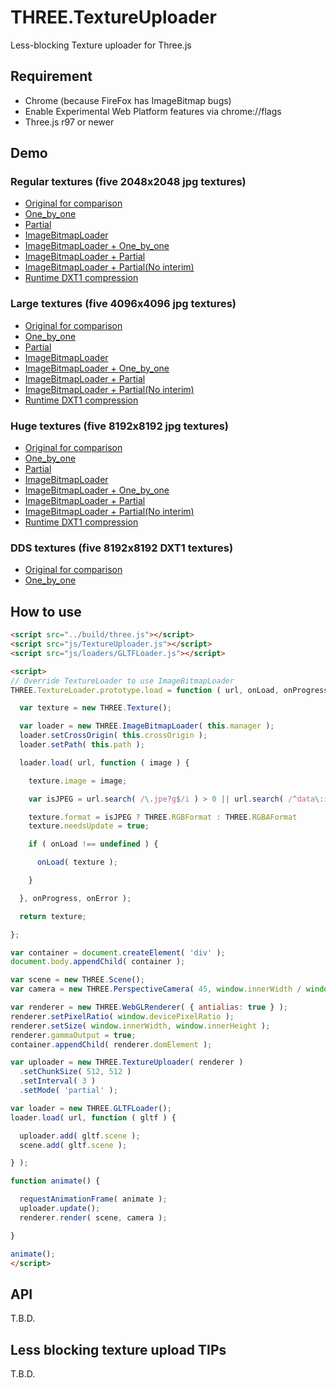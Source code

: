 # THREE.TextureUploader

Less-blocking Texture uploader for Three.js

## Requirement

- Chrome (because FireFox has ImageBitmap bugs)
- Enable Experimental Web Platform features via chrome://flags
- Three.js r97 or newer

## Demo

### Regular textures (five 2048x2048 jpg textures)

- [Original for comparison](https://raw.githack.com/takahirox/THREE.TextureUploader/master/examples/webgl_texture_uploader.html?mode=at_the_same_time)
- [One_by_one](https://raw.githack.com/takahirox/THREE.TextureUploader/master/examples/webgl_texture_uploader.html?mode=one_by_one&interval=30)
- [Partial](https://raw.githack.com/takahirox/THREE.TextureUploader/master/examples/webgl_texture_uploader.html?mode=partial&chunksize=512)
- [ImageBitmapLoader](https://raw.githack.com/takahirox/THREE.TextureUploader/master/examples/webgl_texture_uploader.html?mode=at_the_same_time&imagebitmap=on)
- [ImageBitmapLoader + One_by_one](https://raw.githack.com/takahirox/THREE.TextureUploader/master/examples/webgl_texture_uploader.html?mode=one_by_one&imagebitmap=on&interval=30)
- [ImageBitmapLoader + Partial](https://raw.githack.com/takahirox/THREE.TextureUploader/master/examples/webgl_texture_uploader.html?mode=partial&imagebitmap=on&chunksize=512&interval=3)
- [ImageBitmapLoader + Partial(No interim)](https://raw.githack.com/takahirox/THREE.TextureUploader/master/examples/webgl_texture_uploader.html?mode=partial_no_interim&imagebitmap=on&chunksize=512&interval=3)
- [Runtime DXT1 compression](https://raw.githack.com/takahirox/THREE.TextureUploader/master/examples/webgl_texture_uploader.html?mode=dxt1&imagebitmap=on&interval=10)

### Large textures (five 4096x4096 jpg textures)

- [Original for comparison](https://raw.githack.com/takahirox/THREE.TextureUploader/master/examples/webgl_texture_uploader.html?mode=at_the_same_time&texture=large)
- [One_by_one](https://raw.githack.com/takahirox/THREE.TextureUploader/master/examples/webgl_texture_uploader.html?mode=one_by_one&interval=30&texture=large)
- [Partial](https://raw.githack.com/takahirox/THREE.TextureUploader/master/examples/webgl_texture_uploader.html?mode=partial&chunksize=512&texture=large)
- [ImageBitmapLoader](https://raw.githack.com/takahirox/THREE.TextureUploader/master/examples/webgl_texture_uploader.html?mode=at_the_same_time&imagebitmap=on&texture=large)
- [ImageBitmapLoader + One_by_one](https://raw.githack.com/takahirox/THREE.TextureUploader/master/examples/webgl_texture_uploader.html?mode=one_by_one&imagebitmap=on&interval=30&texture=large)
- [ImageBitmapLoader + Partial](https://raw.githack.com/takahirox/THREE.TextureUploader/master/examples/webgl_texture_uploader.html?mode=partial&imagebitmap=on&chunksize=512&interval=3&texture=large)
- [ImageBitmapLoader + Partial(No interim)](https://raw.githack.com/takahirox/THREE.TextureUploader/master/examples/webgl_texture_uploader.html?mode=partial_no_interim&imagebitmap=on&chunksize=512&interval=3&texture=large)
- [Runtime DXT1 compression](https://raw.githack.com/takahirox/THREE.TextureUploader/master/examples/webgl_texture_uploader.html?mode=dxt1&imagebitmap=on&interval=10&texture=large)

### Huge textures (five 8192x8192 jpg textures)

- [Original for comparison](https://raw.githack.com/takahirox/THREE.TextureUploader/master/examples/webgl_texture_uploader.html?mode=at_the_same_time&texture=huge)
- [One_by_one](https://raw.githack.com/takahirox/THREE.TextureUploader/master/examples/webgl_texture_uploader.html?mode=one_by_one&interval=30&texture=huge)
- [Partial](https://raw.githack.com/takahirox/THREE.TextureUploader/master/examples/webgl_texture_uploader.html?mode=partial&chunksize=512&texture=huge)
- [ImageBitmapLoader](https://raw.githack.com/takahirox/THREE.TextureUploader/master/examples/webgl_texture_uploader.html?mode=at_the_same_time&imagebitmap=on&texture=huge)
- [ImageBitmapLoader + One_by_one](https://raw.githack.com/takahirox/THREE.TextureUploader/master/examples/webgl_texture_uploader.html?mode=one_by_one&imagebitmap=on&interval=30&texture=huge)
- [ImageBitmapLoader + Partial](https://raw.githack.com/takahirox/THREE.TextureUploader/master/examples/webgl_texture_uploader.html?mode=partial&imagebitmap=on&chunksize=512&interval=3&texture=huge)
- [ImageBitmapLoader + Partial(No interim)](https://raw.githack.com/takahirox/THREE.TextureUploader/master/examples/webgl_texture_uploader.html?mode=partial_no_interim&imagebitmap=on&chunksize=512&interval=3&texture=huge)
- [Runtime DXT1 compression](https://raw.githack.com/takahirox/THREE.TextureUploader/master/examples/webgl_texture_uploader.html?mode=dxt1&imagebitmap=on&interval=10&texture=huge)

### DDS textures (five 8192x8192 DXT1 textures)

- [Original for comparison](https://raw.githack.com/takahirox/THREE.TextureUploader/master/examples/webgl_texture_uploader.html?mode=at_the_same_time&texture=dds)
- [One_by_one](https://raw.githack.com/takahirox/THREE.TextureUploader/master/examples/webgl_texture_uploader.html?mode=one_by_one&interval=30&texture=dds)

## How to use

```html
<script src="../build/three.js"></script>
<script src="js/TextureUploader.js"></script>
<script src="js/loaders/GLTFLoader.js"></script>

<script>
// Override TextureLoader to use ImageBitmapLoader
THREE.TextureLoader.prototype.load = function ( url, onLoad, onProgress, onError ) {

  var texture = new THREE.Texture();

  var loader = new THREE.ImageBitmapLoader( this.manager );
  loader.setCrossOrigin( this.crossOrigin );
  loader.setPath( this.path );

  loader.load( url, function ( image ) {

    texture.image = image;

    var isJPEG = url.search( /\.jpe?g$/i ) > 0 || url.search( /^data\:image\/jpeg/ ) === 0;

    texture.format = isJPEG ? THREE.RGBFormat : THREE.RGBAFormat
    texture.needsUpdate = true;

    if ( onLoad !== undefined ) {

      onLoad( texture );

    }

  }, onProgress, onError );

  return texture;

};

var container = document.createElement( 'div' );
document.body.appendChild( container );

var scene = new THREE.Scene();
var camera = new THREE.PerspectiveCamera( 45, window.innerWidth / window.innerHeight, 0.1, 2000 );

var renderer = new THREE.WebGLRenderer( { antialias: true } );
renderer.setPixelRatio( window.devicePixelRatio );
renderer.setSize( window.innerWidth, window.innerHeight );
renderer.gammaOutput = true;
container.appendChild( renderer.domElement );

var uploader = new THREE.TextureUploader( renderer )
  .setChunkSize( 512, 512 )
  .setInterval( 3 )
  .setMode( 'partial' );

var loader = new THREE.GLTFLoader();
loader.load( url, function ( gltf ) {

  uploader.add( gltf.scene );
  scene.add( gltf.scene );

} );

function animate() {

  requestAnimationFrame( animate );
  uploader.update();
  renderer.render( scene, camera );

}

animate();
</script>
```

## API

T.B.D.

## Less blocking texture upload TIPs

T.B.D.
